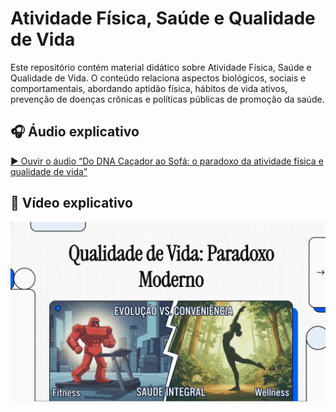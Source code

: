 # Atividade Física, Saúde e Qualidade de Vida
Este repositório contém material didático sobre Atividade Física, Saúde e Qualidade de Vida. O conteúdo relaciona aspectos biológicos, sociais e comportamentais, abordando aptidão física, hábitos de vida ativos, prevenção de doenças crônicas e políticas públicas de promoção da saúde.


## 🎧 Áudio explicativo  
[▶️ Ouvir o áudio “Do DNA Caçador ao Sofá: o paradoxo da atividade física e qualidade de vida”](https://drive.google.com/file/d/1qTpYXQdQAb87qpqtuV9vDDGTVVZ8zlAf/view?usp=sharing)


## 🎥 Vídeo explicativo  

<p align="center">
  <a href="https://drive.google.com/file/d/1XGbhW_Qc0naPJdHn2xUSmiDh__2qdoUK/preview">
    <img src="Capavideo.png" alt="Qualidade de Vida: Paradoxo Moderno" width="600">
  </a>
</p>







